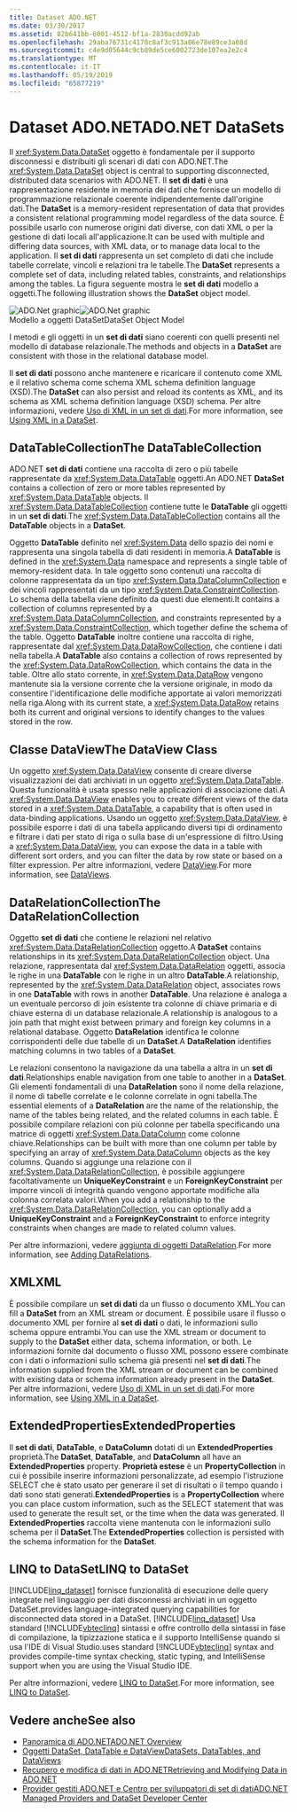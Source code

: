 ```yaml
---
title: Dataset ADO.NET
ms.date: 03/30/2017
ms.assetid: 82b641bb-6001-4512-bf1a-2830acdd92ab
ms.openlocfilehash: 29aba76731c4170c8af3c913a06e78e89ce3a08d
ms.sourcegitcommit: c4e9d05644c9cb89de5ce6002723de107ea2e2c4
ms.translationtype: MT
ms.contentlocale: it-IT
ms.lasthandoff: 05/19/2019
ms.locfileid: "65877219"
---
```

# <a name="adonet-datasets"></a><span data-ttu-id="90315-102">Dataset ADO.NET</span><span class="sxs-lookup"><span data-stu-id="90315-102">ADO.NET DataSets</span></span>
<span data-ttu-id="90315-103">Il <xref:System.Data.DataSet> oggetto è fondamentale per il supporto disconnessi e distribuiti gli scenari di dati con ADO.NET.</span><span class="sxs-lookup"><span data-stu-id="90315-103">The <xref:System.Data.DataSet> object is central to supporting disconnected, distributed data scenarios with ADO.NET.</span></span> <span data-ttu-id="90315-104">Il **set di dati** è una rappresentazione residente in memoria dei dati che fornisce un modello di programmazione relazionale coerente indipendentemente dall'origine dati.</span><span class="sxs-lookup"><span data-stu-id="90315-104">The **DataSet** is a memory-resident representation of data that provides a consistent relational programming model regardless of the data source.</span></span> <span data-ttu-id="90315-105">È possibile usarlo con numerose origini dati diverse, con dati XML o per la gestione di dati locali all'applicazione.</span><span class="sxs-lookup"><span data-stu-id="90315-105">It can be used with multiple and differing data sources, with XML data, or to manage data local to the application.</span></span> <span data-ttu-id="90315-106">Il **set di dati** rappresenta un set completo di dati che include tabelle correlate, vincoli e relazioni tra le tabelle.</span><span class="sxs-lookup"><span data-stu-id="90315-106">The **DataSet** represents a complete set of data, including related tables, constraints, and relationships among the tables.</span></span> <span data-ttu-id="90315-107">La figura seguente mostra le **set di dati** modello a oggetti.</span><span class="sxs-lookup"><span data-stu-id="90315-107">The following illustration shows the **DataSet** object model.</span></span>  
  
 <span data-ttu-id="90315-108">![ADO.Net graphic](../../../../docs/framework/data/adonet/media/ado-1-bpuedev11.png "ado_1_bpuedev11")</span><span class="sxs-lookup"><span data-stu-id="90315-108">![ADO.Net graphic](../../../../docs/framework/data/adonet/media/ado-1-bpuedev11.png "ado_1_bpuedev11")</span></span>  
<span data-ttu-id="90315-109">Modello a oggetti DataSet</span><span class="sxs-lookup"><span data-stu-id="90315-109">DataSet Object Model</span></span>  
  
 <span data-ttu-id="90315-110">I metodi e gli oggetti in un **set di dati** siano coerenti con quelli presenti nel modello di database relazionale.</span><span class="sxs-lookup"><span data-stu-id="90315-110">The methods and objects in a **DataSet** are consistent with those in the relational database model.</span></span>  
  
 <span data-ttu-id="90315-111">Il **set di dati** possono anche mantenere e ricaricare il contenuto come XML e il relativo schema come schema XML schema definition language (XSD).</span><span class="sxs-lookup"><span data-stu-id="90315-111">The **DataSet** can also persist and reload its contents as XML, and its schema as XML schema definition language (XSD) schema.</span></span> <span data-ttu-id="90315-112">Per altre informazioni, vedere [Uso di XML in un set di dati](../../../../docs/framework/data/adonet/dataset-datatable-dataview/using-xml-in-a-dataset.md).</span><span class="sxs-lookup"><span data-stu-id="90315-112">For more information, see [Using XML in a DataSet](../../../../docs/framework/data/adonet/dataset-datatable-dataview/using-xml-in-a-dataset.md).</span></span>  
  
## <a name="the-datatablecollection"></a><span data-ttu-id="90315-113">DataTableCollection</span><span class="sxs-lookup"><span data-stu-id="90315-113">The DataTableCollection</span></span>  
 <span data-ttu-id="90315-114">ADO.NET **set di dati** contiene una raccolta di zero o più tabelle rappresentate da <xref:System.Data.DataTable> oggetti.</span><span class="sxs-lookup"><span data-stu-id="90315-114">An ADO.NET **DataSet** contains a collection of zero or more tables represented by <xref:System.Data.DataTable> objects.</span></span> <span data-ttu-id="90315-115">Il <xref:System.Data.DataTableCollection> contiene tutte le **DataTable** gli oggetti in un **set di dati**.</span><span class="sxs-lookup"><span data-stu-id="90315-115">The <xref:System.Data.DataTableCollection> contains all the **DataTable** objects in a **DataSet**.</span></span>  
  
 <span data-ttu-id="90315-116">Oggetto **DataTable** definito nel <xref:System.Data> dello spazio dei nomi e rappresenta una singola tabella di dati residenti in memoria.</span><span class="sxs-lookup"><span data-stu-id="90315-116">A **DataTable** is defined in the <xref:System.Data> namespace and represents a single table of memory-resident data.</span></span> <span data-ttu-id="90315-117">In tale oggetto sono contenuti una raccolta di colonne rappresentata da un tipo <xref:System.Data.DataColumnCollection> e dei vincoli rappresentati da un tipo <xref:System.Data.ConstraintCollection>. Lo schema della tabella viene definito da questi due elementi.</span><span class="sxs-lookup"><span data-stu-id="90315-117">It contains a collection of columns represented by a <xref:System.Data.DataColumnCollection>, and constraints represented by a <xref:System.Data.ConstraintCollection>, which together define the schema of the table.</span></span> <span data-ttu-id="90315-118">Oggetto **DataTable** inoltre contiene una raccolta di righe, rappresentate dal <xref:System.Data.DataRowCollection>, che contiene i dati nella tabella.</span><span class="sxs-lookup"><span data-stu-id="90315-118">A **DataTable** also contains a collection of rows represented by the <xref:System.Data.DataRowCollection>, which contains the data in the table.</span></span> <span data-ttu-id="90315-119">Oltre allo stato corrente, in <xref:System.Data.DataRow> vengono mantenute sia la versione corrente che la versione originale, in modo da consentire l'identificazione delle modifiche apportate ai valori memorizzati nella riga.</span><span class="sxs-lookup"><span data-stu-id="90315-119">Along with its current state, a <xref:System.Data.DataRow> retains both its current and original versions to identify changes to the values stored in the row.</span></span>  
  
## <a name="the-dataview-class"></a><span data-ttu-id="90315-120">Classe DataView</span><span class="sxs-lookup"><span data-stu-id="90315-120">The DataView Class</span></span>  
 <span data-ttu-id="90315-121">Un oggetto <xref:System.Data.DataView> consente di creare diverse visualizzazioni dei dati archiviati in un oggetto <xref:System.Data.DataTable>. Questa funzionalità è usata spesso nelle applicazioni di associazione dati.</span><span class="sxs-lookup"><span data-stu-id="90315-121">A <xref:System.Data.DataView> enables you to create different views of the data stored in a <xref:System.Data.DataTable>, a capability that is often used in data-binding applications.</span></span> <span data-ttu-id="90315-122">Usando un oggetto <xref:System.Data.DataView>, è possibile esporre i dati di una tabella applicando diversi tipi di ordinamento e filtrare i dati per stato di riga o sulla base di un'espressione di filtro.</span><span class="sxs-lookup"><span data-stu-id="90315-122">Using a <xref:System.Data.DataView>, you can expose the data in a table with different sort orders, and you can filter the data by row state or based on a filter expression.</span></span> <span data-ttu-id="90315-123">Per altre informazioni, vedere [DataView](../../../../docs/framework/data/adonet/dataset-datatable-dataview/dataviews.md).</span><span class="sxs-lookup"><span data-stu-id="90315-123">For more information, see [DataViews](../../../../docs/framework/data/adonet/dataset-datatable-dataview/dataviews.md).</span></span>  
  
## <a name="the-datarelationcollection"></a><span data-ttu-id="90315-124">DataRelationCollection</span><span class="sxs-lookup"><span data-stu-id="90315-124">The DataRelationCollection</span></span>  
 <span data-ttu-id="90315-125">Oggetto **set di dati** che contiene le relazioni nel relativo <xref:System.Data.DataRelationCollection> oggetto.</span><span class="sxs-lookup"><span data-stu-id="90315-125">A **DataSet** contains relationships in its <xref:System.Data.DataRelationCollection> object.</span></span> <span data-ttu-id="90315-126">Una relazione, rappresentata dal <xref:System.Data.DataRelation> oggetti, associa le righe in una **DataTable** con le righe in un altro **DataTable**.</span><span class="sxs-lookup"><span data-stu-id="90315-126">A relationship, represented by the <xref:System.Data.DataRelation> object, associates rows in one **DataTable** with rows in another **DataTable**.</span></span> <span data-ttu-id="90315-127">Una relazione è analoga a un eventuale percorso di join esistente tra colonne di chiave primaria e di chiave esterna di un database relazionale.</span><span class="sxs-lookup"><span data-stu-id="90315-127">A relationship is analogous to a join path that might exist between primary and foreign key columns in a relational database.</span></span> <span data-ttu-id="90315-128">Oggetto **DataRelation** identifica le colonne corrispondenti delle due tabelle di un **DataSet**.</span><span class="sxs-lookup"><span data-stu-id="90315-128">A **DataRelation** identifies matching columns in two tables of a **DataSet**.</span></span>  
  
 <span data-ttu-id="90315-129">Le relazioni consentono la navigazione da una tabella a altra in un **set di dati**.</span><span class="sxs-lookup"><span data-stu-id="90315-129">Relationships enable navigation from one table to another in a **DataSet**.</span></span> <span data-ttu-id="90315-130">Gli elementi fondamentali di una **DataRelation** sono il nome della relazione, il nome di tabelle correlate e le colonne correlate in ogni tabella.</span><span class="sxs-lookup"><span data-stu-id="90315-130">The essential elements of a **DataRelation** are the name of the relationship, the name of the tables being related, and the related columns in each table.</span></span> <span data-ttu-id="90315-131">È possibile compilare relazioni con più colonne per tabella specificando una matrice di oggetti <xref:System.Data.DataColumn> come colonne chiave.</span><span class="sxs-lookup"><span data-stu-id="90315-131">Relationships can be built with more than one column per table by specifying an array of <xref:System.Data.DataColumn> objects as the key columns.</span></span> <span data-ttu-id="90315-132">Quando si aggiunge una relazione con il <xref:System.Data.DataRelationCollection>, è possibile aggiungere facoltativamente un **UniqueKeyConstraint** e un **ForeignKeyConstraint** per imporre vincoli di integrità quando vengono apportate modifiche alla colonna correlata valori.</span><span class="sxs-lookup"><span data-stu-id="90315-132">When you add a relationship to the <xref:System.Data.DataRelationCollection>, you can optionally add a **UniqueKeyConstraint** and a **ForeignKeyConstraint** to enforce integrity constraints when changes are made to related column values.</span></span>  
  
 <span data-ttu-id="90315-133">Per altre informazioni, vedere [aggiunta di oggetti DataRelation](../../../../docs/framework/data/adonet/dataset-datatable-dataview/adding-datarelations.md).</span><span class="sxs-lookup"><span data-stu-id="90315-133">For more information, see [Adding DataRelations](../../../../docs/framework/data/adonet/dataset-datatable-dataview/adding-datarelations.md).</span></span>  
  
## <a name="xml"></a><span data-ttu-id="90315-134">XML</span><span class="sxs-lookup"><span data-stu-id="90315-134">XML</span></span>  
 <span data-ttu-id="90315-135">È possibile compilare un **set di dati** da un flusso o documento XML.</span><span class="sxs-lookup"><span data-stu-id="90315-135">You can fill a **DataSet** from an XML stream or document.</span></span> <span data-ttu-id="90315-136">È possibile usare il flusso o documento XML per fornire al **set di dati** o dati, le informazioni sullo schema oppure entrambi.</span><span class="sxs-lookup"><span data-stu-id="90315-136">You can use the XML stream or document to supply to the **DataSet** either data, schema information, or both.</span></span> <span data-ttu-id="90315-137">Le informazioni fornite dal documento o flusso XML possono essere combinate con i dati o informazioni sullo schema già presenti nel **set di dati**.</span><span class="sxs-lookup"><span data-stu-id="90315-137">The information supplied from the XML stream or document can be combined with existing data or schema information already present in the **DataSet**.</span></span> <span data-ttu-id="90315-138">Per altre informazioni, vedere [Uso di XML in un set di dati](../../../../docs/framework/data/adonet/dataset-datatable-dataview/using-xml-in-a-dataset.md).</span><span class="sxs-lookup"><span data-stu-id="90315-138">For more information, see [Using XML in a DataSet](../../../../docs/framework/data/adonet/dataset-datatable-dataview/using-xml-in-a-dataset.md).</span></span>  
  
## <a name="extendedproperties"></a><span data-ttu-id="90315-139">ExtendedProperties</span><span class="sxs-lookup"><span data-stu-id="90315-139">ExtendedProperties</span></span>  
 <span data-ttu-id="90315-140">Il **set di dati**, **DataTable**, e **DataColumn** dotati di un **ExtendedProperties** proprietà.</span><span class="sxs-lookup"><span data-stu-id="90315-140">The **DataSet**, **DataTable**, and **DataColumn** all have an **ExtendedProperties** property.</span></span> <span data-ttu-id="90315-141">**Proprietà estese** è un **PropertyCollection** in cui è possibile inserire informazioni personalizzate, ad esempio l'istruzione SELECT che è stato usato per generare il set di risultati o il tempo quando i dati sono stati generati.</span><span class="sxs-lookup"><span data-stu-id="90315-141">**ExtendedProperties** is a **PropertyCollection** where you can place custom information, such as the SELECT statement that was used to generate the result set, or the time when the data was generated.</span></span> <span data-ttu-id="90315-142">Il **ExtendedProperties** raccolta viene mantenuta con le informazioni sullo schema per il **DataSet**.</span><span class="sxs-lookup"><span data-stu-id="90315-142">The **ExtendedProperties** collection is persisted with the schema information for the **DataSet**.</span></span>  
  
## <a name="linq-to-dataset"></a><span data-ttu-id="90315-143">LINQ to DataSet</span><span class="sxs-lookup"><span data-stu-id="90315-143">LINQ to DataSet</span></span>  
 [!INCLUDE[linq_dataset](../../../../includes/linq-dataset-md.md)] <span data-ttu-id="90315-144">fornisce funzionalità di esecuzione delle query integrate nel linguaggio per dati disconnessi archiviati in un oggetto DataSet.</span><span class="sxs-lookup"><span data-stu-id="90315-144">provides language-integrated querying capabilities for disconnected data stored in a DataSet.</span></span> [!INCLUDE[linq_dataset](../../../../includes/linq-dataset-md.md)] <span data-ttu-id="90315-145">Usa standard [!INCLUDE[vbteclinq](../../../../includes/vbteclinq-md.md)] sintassi e offre controllo della sintassi in fase di compilazione, la tipizzazione statica e il supporto IntelliSense quando si usa l'IDE di Visual Studio.</span><span class="sxs-lookup"><span data-stu-id="90315-145">uses standard [!INCLUDE[vbteclinq](../../../../includes/vbteclinq-md.md)] syntax and provides compile-time syntax checking, static typing, and IntelliSense support when you are using the Visual Studio IDE.</span></span>  
  
 <span data-ttu-id="90315-146">Per altre informazioni, vedere [LINQ to DataSet](../../../../docs/framework/data/adonet/linq-to-dataset.md).</span><span class="sxs-lookup"><span data-stu-id="90315-146">For more information, see [LINQ to DataSet](../../../../docs/framework/data/adonet/linq-to-dataset.md).</span></span>  
  
## <a name="see-also"></a><span data-ttu-id="90315-147">Vedere anche</span><span class="sxs-lookup"><span data-stu-id="90315-147">See also</span></span>

- [<span data-ttu-id="90315-148">Panoramica di ADO.NET</span><span class="sxs-lookup"><span data-stu-id="90315-148">ADO.NET Overview</span></span>](../../../../docs/framework/data/adonet/ado-net-overview.md)
- [<span data-ttu-id="90315-149">Oggetti DataSet, DataTable e DataView</span><span class="sxs-lookup"><span data-stu-id="90315-149">DataSets, DataTables, and DataViews</span></span>](../../../../docs/framework/data/adonet/dataset-datatable-dataview/index.md)
- [<span data-ttu-id="90315-150">Recupero e modifica di dati in ADO.NET</span><span class="sxs-lookup"><span data-stu-id="90315-150">Retrieving and Modifying Data in ADO.NET</span></span>](../../../../docs/framework/data/adonet/retrieving-and-modifying-data.md)
- [<span data-ttu-id="90315-151">Provider gestiti ADO.NET e Centro per sviluppatori di set di dati</span><span class="sxs-lookup"><span data-stu-id="90315-151">ADO.NET Managed Providers and DataSet Developer Center</span></span>](https://go.microsoft.com/fwlink/?LinkId=217917)
